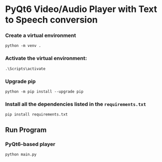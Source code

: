 # PyQt6 Video/Audio Player with Text to Speech conversion

### Сreate a virtual environment
`
  python -m venv .
`


### Activate the virtual environment:
`
  .\Scripts\activate
`

### Upgrade pip
`
  python -m pip install --upgrade pip
`

### Install all the dependencies listed in the `requirements.txt`
`
  pip install requirements.txt
`

## Run Program

### PyQt6-based player
`
  python main.py
`

